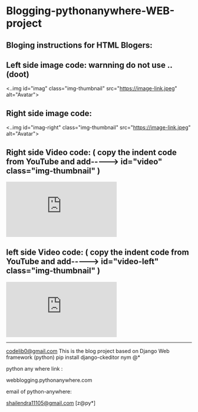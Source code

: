 # Blogging-pythonanywhere-WEB-project

Bloging instructions for HTML Blogers:
--------------------------------------------------------------------------------------------------------------------------------------

Left side image code:               warnning do not use .. (doot)
----------------------
  <..img id="imag" class="img-thumbnail" src="https://image-link.jpeg" alt="Avatar">
  
  
Right side image code:
----------------------
  <..img id="imag-right" class="img-thumbnail" src="https://image-link.jpeg" alt="Avatar">


Right side Video code:              ( copy the indent code from YouTube and add----->  id="video" class="img-thumbnail"  )
----------------------
  <iframe id="video" class="img-thumbnail" src="https://www.youtube.com/embed/dZVpvhQtiRQ" title="YouTube video player" frameborder="0" allow="accelerometer; autoplay; clipboard-write; encrypted-media; gyroscope; picture-in-picture" allowfullscreen></iframe>


left side Video code:              ( copy the indent code from YouTube and add----->  id="video-left" class="img-thumbnail"  )
----------------------
  <iframe id="video-left" class="img-thumbnail" src="https://www.youtube.com/embed/dZVpvhQtiRQ" title="YouTube video player" frameborder="0" allow="accelerometer; autoplay; clipboard-write; encrypted-media; gyroscope; picture-in-picture" allowfullscreen></iframe>

  
  
   ____________________________________________________________________________________________________________________________________________________________________________________________________________________________________________________________________________________________________________________________________________________________________



























codelib0@gmail.com This is the blog project based on Django Web framework (python)   pip install django-ckeditor nym @*

python any where link :

webblogging.pythonanywhere.com

email of python-anywhere:

shailendra11105@gmail.com
[z@py*]


